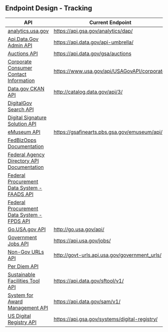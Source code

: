 
## Endpoint Design - Tracking 


| API  |  Current Endpoint |  Proposed Endpoint | 
|---|---|---|
| [analytics.usa.gov](https://analytics.usa.gov/developer) | https://api.gsa.gov/analytics/dap/ | Done |
| [Api.Data.Gov Admin API](http://api.data.gov/developer/) | https://api.data.gov/api-umbrella/ |https://api.gsa.gov/systems/api.data.gov/ ?|
| [Auctions API](http://gsa.github.io/auctions_api/) | https://api.data.gov/gsa/auctions | https://api.gsa.gov/auctions/ ?|
| [Corporate Consumer Contact Information](http://www.usa.gov/About/developer-resources/corporation-contact-directory/index.shtml) |  https://www.usa.gov/api/USAGovAPI/corporate/ | ? |
| [Data.gov CKAN API](http://www.data.gov/developers/apis) | http://catalog.data.gov/api/3/ | http://api.gsa.gov/systems/datagov/3/ ? |
| [DigitalGov Search API](https://search.usa.gov/login) | | |
| [Digital Signature Solution API](https://gsa.github.io/DSSAPIDocumentation/api-docs/) | | |
| [eMuseum API](http://gsa.github.io/eMuseum-API/) | https://gsafinearts.pbs.gsa.gov/emuseum/api/ |  https://api.gsa.gov/systems/emuseum/ ? |
| [FedBizOpps Documentation](https://www.fbo.gov/?s=generalinfo&mode=list&tab=list&tabmode=list&static=documentation) | | |
| [Federal Agency Directory API Documentation](http://www.usa.gov/About/developer-resources/federal-agency-directory/index.shtml) | | |
| [Federal Procurement Data System - FAADS API](https://www.fpds.gov/downloads/FAADS/FAADS-Specifications-WebServices_Integration_Specifications_V2.doc) | | |
| [Federal Procurement Data System - FPDS API](https://www.fpds.gov/downloads/FPDS-Specifications-WebServices_Integration_Specifications_V1.4.doc) |  |  | 
| [Go.USA.gov API](https://go.usa.gov/api) | http://go.usa.gov/api/ |  http://api.usa.gov/go/ ? |
| [Government Jobs API](http://search.digitalgov.gov/developer/jobs.html) |  https://api.usa.gov/jobs/ | Done |
| [Non-Gov URLs API](https://search.digitalgov.gov/developer/govt-urls.html) | http://govt-urls.api.usa.gov/government_urls/ | http://api.usa.gov/government_urls/ |
| [Per Diem API](http://gsa.gov/portal/content/162379) | | |
| [Sustainable Facilities Tool API](https://sftool.gov/developers) | https://api.data.gov/sftool/v1/ | https://api.gsa.gov/buildings/sftool/v1/ ? |
| [System for Award Management API](http://gsa.github.io/sam_api/sam/) | https://api.data.gov/sam/v1/ | https://api.gsa.gov/acquisitions/sam/v1/ |
| [US Digital Registry API](https://usdigitalregistry.digitalgov.gov/) | https://api.gsa.gov/systems/digital-registry/ | https://api.gsa.gov/systems/digital-registry/ |
